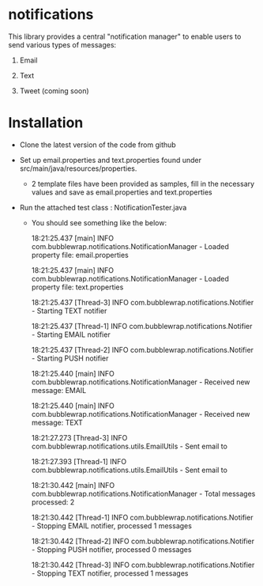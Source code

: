 # notifications

This library provides a central "notification manager" to enable users to send various types of messages:

1. Email

2. Text

3. Tweet (coming soon)

# Installation
- Clone the latest version of the code from github 
- Set up email.properties and text.properties found under src/main/java/resources/properties.

  - 2 template files have been provided as samples, fill in the necessary values and save as email.properties and text.properties
- Run the attached test class : NotificationTester.java
  - You should see something like the below:
  
    18:21:25.437 [main] INFO  com.bubblewrap.notifications.NotificationManager - Loaded property file: email.properties
    
    18:21:25.437 [main] INFO  com.bubblewrap.notifications.NotificationManager - Loaded property file: text.properties
    
    18:21:25.437 [Thread-3] INFO  com.bubblewrap.notifications.Notifier - Starting TEXT notifier
    
    18:21:25.437 [Thread-1] INFO  com.bubblewrap.notifications.Notifier - Starting EMAIL notifier
    
    18:21:25.437 [Thread-2] INFO  com.bubblewrap.notifications.Notifier - Starting PUSH notifier
    
    18:21:25.440 [main] INFO  com.bubblewrap.notifications.NotificationManager - Received new message: EMAIL
    
    18:21:25.440 [main] INFO  com.bubblewrap.notifications.NotificationManager - Received new message: TEXT
    
    18:21:27.273 [Thread-3] INFO  com.bubblewrap.notifications.utils.EmailUtils - Sent email to <phone-number>
    
    18:21:27.393 [Thread-1] INFO  com.bubblewrap.notifications.utils.EmailUtils - Sent email to <email-address>

    18:21:30.442 [main] INFO  com.bubblewrap.notifications.NotificationManager - Total messages processed: 2

    18:21:30.442 [Thread-1] INFO  com.bubblewrap.notifications.Notifier - Stopping EMAIL notifier, processed 1 messages
    
    18:21:30.442 [Thread-2] INFO  com.bubblewrap.notifications.Notifier - Stopping PUSH notifier, processed 0 messages

    18:21:30.442 [Thread-3] INFO  com.bubblewrap.notifications.Notifier - Stopping TEXT notifier, processed 1 messages
  
